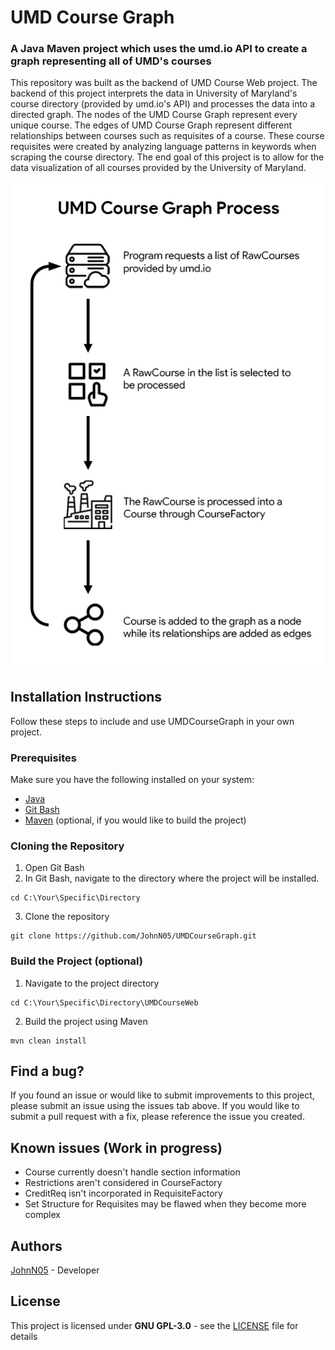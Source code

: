 # UMD Course Graph 
### A Java Maven project which uses the umd.io API to create a graph representing all of UMD's courses


This repository was built as the backend of UMD Course Web project.  The backend of this project interprets the data in University of Maryland's course directory (provided by umd.io's API) and processes the data into a directed graph.  The nodes of the UMD Course Graph represent every unique course.  The edges of UMD Course Graph represent different relationships between courses such as requisites of a course.  These course requisites were created by analyzing language patterns in keywords when scraping the course directory.  The end goal of this project is to allow for the data visualization of all courses provided by the University of Maryland.

![Diagram1](images/umdcoursegraph-diagram-1.jpg)

## Installation Instructions

Follow these steps to include and use UMDCourseGraph in your own project.

### Prerequisites

Make sure you have the following installed on your system:
* [Java](https://www.java.com/en/download/)
* [Git Bash](https://git-scm.com/downloads)
* [Maven](https://maven.apache.org/download.cgi) (optional, if you would like to build the project)


### Cloning the Repository

1. Open Git Bash
2. In Git Bash, navigate to the directory where the project will be installed.
```
cd C:\Your\Specific\Directory
```
3. Clone the repository
```
git clone https://github.com/JohnN05/UMDCourseGraph.git
```

### Build the Project (optional)

1. Navigate to the project directory
```
cd C:\Your\Specific\Directory\UMDCourseWeb
```
2. Build the project using Maven
```
mvn clean install
```

## Find a bug?

If you found an issue or would like to submit improvements to this project, please submit an issue using the issues tab above.  If you would like to submit a pull request with a fix, please reference the issue you created.

## Known issues (Work in progress)
* Course currently doesn't handle section information
* Restrictions aren't considered in CourseFactory
* CreditReq isn't incorporated in RequisiteFactory
* Set Structure for Requisites may be flawed when they become more complex

## Authors

[JohnN05](https://github.com/JohnN05) - Developer

## License

This project is licensed under **GNU GPL-3.0** - see the [LICENSE](LICENSE) file for details